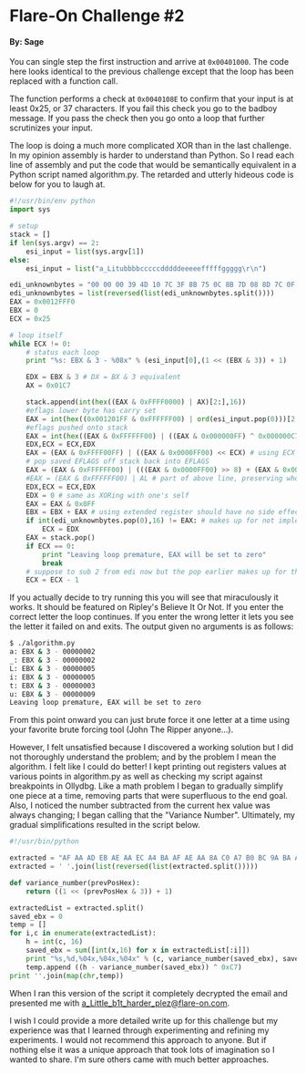 # Flare-On Challenge #2
#### By: Sage

You can single step the first instruction and arrive at `0x00401000`. The code here looks identical to the previous challenge except that the loop has been replaced with a function call.

The function performs a check at `0x0040108E` to confirm that your input is at least 0x25, or 37 characters. If you fail this check you go to the badboy message. If you pass the check then you go onto a loop that further scrutinizes your input.

The loop is doing a much more complicated XOR than in the last challenge. In my opinion assembly is harder to understand than Python. So I read each line of assembly and put the code that would be semantically equivalent in a Python script named algorithm.py. The retarded and utterly hideous code is below for you to laugh at.

```python
#!/usr/bin/env python
import sys

# setup
stack = []
if len(sys.argv) == 2:
    esi_input = list(sys.argv[1])
else:
    esi_input = list("a_Litubbbbcccccdddddeeeeefffffggggg\r\n")

edi_unknownbytes = "00 00 00 39 4D 10 7C 3F 8B 75 0C 8B 7D 08 8D 7C 0F FF 66 89 DA 66 83 E2 03 66 B8 C7 01 50 9E AC 9C 32 44 24 04 86 CA D2 C4 9D 10 E0 86 CA 31 D2 25 FF 00 00 00 66 01 C3 AE 66 0F 45 CA 58 E3 07 83 EF 02 E2 CD EB 02 31 C0 5E 5F 89 EC 5D C3 E8 1C FF FF FF AF AA AD EB AE AA EC A4 BA AF AE AA 8A C0 A7 B0 BC 9A BA A5 A5 BA AF B8 9D B8 F9 AE 9D AB B4 BC B6 B3 90 9A A8"
edi_unknownbytes = list(reversed(list(edi_unknownbytes.split())))
EAX = 0x0012FFF0
EBX = 0
ECX = 0x25

# loop itself
while ECX != 0:
    # status each loop
    print "%s: EBX & 3 - %08x" % (esi_input[0],(1 << (EBX & 3)) + 1)

    EDX = EBX & 3 # DX = BX & 3 equivalent
    AX = 0x01C7

    stack.append(int(hex((EAX & 0xFFFF0000) | AX)[2:],16))
    #eflags lower byte has carry set
    EAX = int(hex((0x001201FF & 0xFFFFFF00) | ord(esi_input.pop(0)))[2:],16) # move letter to AL
    #eflags pushed onto stack
    EAX = int(hex((EAX & 0xFFFFFF00) | ((EAX & 0x000000FF) ^ 0x000000C7)),16) # high-order bytes ORed with XORed low-order bytes. Stack always ends in C7 do to earlier move so that is kludged by hardcoding here
    EDX,ECX = ECX,EDX
    EAX = (EAX & 0xFFFF00FF) | ((EAX & 0x0000FF00) << ECX) # using ECX as CL
    # pop saved EFLAGS off stack back into EFLAGS
    EAX = (EAX & 0xFFFFFF00) | (((EAX & 0x0000FF00) >> 8) + (EAX & 0x000000FF) + 0x01) # hardcoded +1 but should be only if CF set
    #EAX = (EAX & 0xFFFFFF00) | AL # part of above line, preserving whole EAX
    EDX,ECX = ECX,EDX
    EDX = 0 # same as XORing with one's self
    EAX = EAX & 0x0FF
    EBX = EBX + EAX # using extended register should have no side effect
    if int(edi_unknownbytes.pop(0),16) != EAX: # makes up for not implementing NE flag in EFLAGS
        ECX = EDX
    EAX = stack.pop()
    if ECX == 0:
        print "Leaving loop premature, EAX will be set to zero"
        break
    # suppose to sub 2 from edi now but the pop earlier makes up for that
    ECX = ECX - 1
```

If you actually decide to try running this you will see that miraculously it works. It should be featured on Ripley's Believe It Or Not. If you enter the correct letter the loop continues. If you enter the wrong letter it lets you see the letter it failed on and exits. The output given no arguments is as follows:

```bash
$ ./algorithm.py
a: EBX & 3 - 00000002
_: EBX & 3 - 00000002
L: EBX & 3 - 00000005
i: EBX & 3 - 00000005
t: EBX & 3 - 00000003
u: EBX & 3 - 00000009
Leaving loop premature, EAX will be set to zero
```

From this point onward you can just brute force it one letter at a time using your favorite brute forcing tool (John The Ripper anyone...).

However, I felt unsatisfied because I discovered a working solution but I did not thoroughly understand the problem; and by the problem I mean the algorithm. I felt like I could do better! I kept printing out registers values at various points in algorithm.py as well as checking my script against breakpoints in Ollydbg. Like a math problem I began to gradually simplify one piece at a time, removing parts that were superfluous to the end goal. Also, I noticed the number subtracted from the current hex value was always changing; I began calling that the "Variance Number". Ultimately, my gradual simplifications resulted in the script below.

```python
#!/usr/bin/python

extracted = "AF AA AD EB AE AA EC A4 BA AF AE AA 8A C0 A7 B0 BC 9A BA A5 A5 BA AF B8 9D B8 F9 AE 9D AB B4 BC B6 B3 90 9A A8"
extracted = ' '.join(list(reversed(list(extracted.split()))))

def variance_number(prevPosHex):
    return ((1 << (prevPosHex & 3)) + 1)

extractedList = extracted.split()
saved_ebx = 0
temp = []
for i,c in enumerate(extractedList):
    h = int(c, 16)
    saved_ebx = sum([int(x,16) for x in extractedList[:i]])
    print "%s,%d,%04x,%04x,%04x" % (c, variance_number(saved_ebx), saved_ebx, saved_ebx & 3, i)
    temp.append ((h - variance_number(saved_ebx)) ^ 0xC7)
print ''.join(map(chr,temp))
```

When I ran this version of the script it completely decrypted the email and presented me with a_Little_b1t_harder_plez@flare-on.com.

I wish I could provide a more detailed write up for this challenge but my experience was that I learned through experimenting and refining my experiments. I would not recommend this approach to anyone. But if nothing else it was a unique approach that took lots of imagination so I wanted to share. I'm sure others came with much better approaches.
